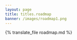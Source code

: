```yaml
---
layout: page
title: titles.roadmap
banner: /images/roadmap1.png
---
```

{% translate_file roadmap.md %}
